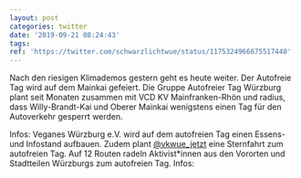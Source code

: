 ```yaml
---
layout: post
categories: twitter
date: '2019-09-21 08:24:43'
tags: 
ref: 'https://twitter.com/schwarzlichtwue/status/1175324966675517440'
---
```

Nach den riesigen Klimademos gestern geht es heute weiter. Der Autofreie Tag wird auf dem Mainkai gefeiert.
Die Gruppe Autofreier Tag Würzburg plant seit Monaten zusammen mit VCD KV Mainfranken-Rhön und radius, dass Willy-Brandt-Kai und Oberer Mainkai wenigstens einen Tag für den Autoverkehr gesperrt werden.

Infos: 
Veganes Würzburg e.V. wird auf dem autofreien Tag einen Essens- und Infostand aufbauen. Zudem plant [@vkwue_jetzt](https://twitter.com/vkwue_jetzt) eine Sternfahrt zum autofreien Tag. Auf 12 Routen radeln Aktivist\*innen aus den Vororten und Stadtteilen Würzburgs zum autofreien Tag. Infos: 